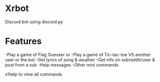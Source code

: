 # Xrbot
Discord bot using discord.py

# Features
-Play a game of Flag Guesser or 
-Play a game of Tic-tac-toe VS another user or the bot 
-Get lyrics of song & weather 
-Get info on subreddit/user & post from a sub 
-Help messages 
-Other mini commands 

x!help to view all commands
